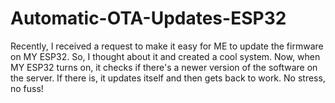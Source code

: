 # Automatic-OTA-Updates-ESP32
Recently, I received a request to make it easy for ME to update the firmware on MY ESP32. So, I thought about it and created a cool system. Now, when MY ESP32 turns on, it checks if there's a newer version of the software on the server. If there is, it updates itself and then gets back to work. No stress, no fuss!
